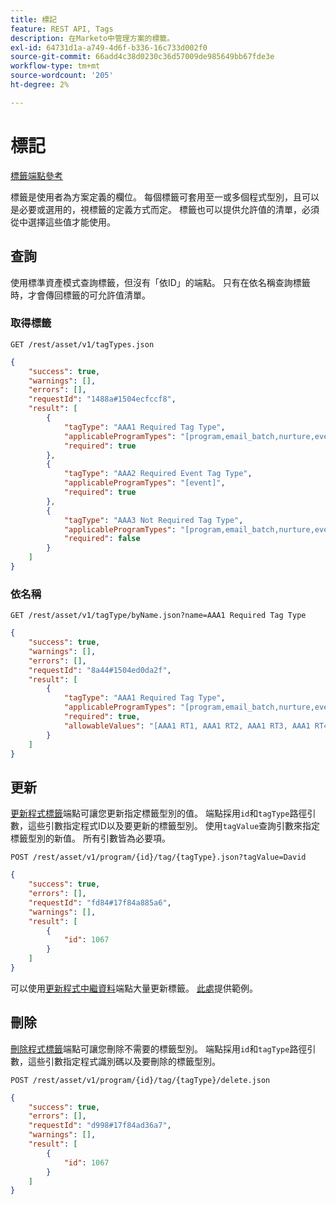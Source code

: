 ```yaml
---
title: 標記
feature: REST API, Tags
description: 在Marketo中管理方案的標籤。
exl-id: 64731d1a-a749-4d6f-b336-16c733d002f0
source-git-commit: 66add4c38d0230c36d57009de985649bb67fde3e
workflow-type: tm+mt
source-wordcount: '205'
ht-degree: 2%

---
```


# 標記

[標籤端點參考](https://developer.adobe.com/marketo-apis/api/asset/#tag/Tags)

標籤是使用者為方案定義的欄位。 每個標籤可套用至一或多個程式型別，且可以是必要或選用的，視標籤的定義方式而定。 標籤也可以提供允許值的清單，必須從中選擇這些值才能使用。

## 查詢

使用標準資產模式查詢標籤，但沒有「依ID」的端點。 只有在依名稱查詢標籤時，才會傳回標籤的可允許值清單。

### 取得標籤

```
GET /rest/asset/v1/tagTypes.json
```

```json
{
    "success": true,
    "warnings": [],
    "errors": [],
    "requestId": "1488a#1504ecfccf8",
    "result": [
        {
            "tagType": "AAA1 Required Tag Type",
            "applicableProgramTypes": "[program,email_batch,nurture,event,webinar]",
            "required": true
        },
        {
            "tagType": "AAA2 Required Event Tag Type",
            "applicableProgramTypes": "[event]",
            "required": true
        },
        {
            "tagType": "AAA3 Not Required Tag Type",
            "applicableProgramTypes": "[program,email_batch,nurture,event,webinar]",
            "required": false
        }
    ]
}
```

### 依名稱

```
GET /rest/asset/v1/tagType/byName.json?name=AAA1 Required Tag Type
```

```json
{
    "success": true,
    "warnings": [],
    "errors": [],
    "requestId": "8a44#1504ed0da2f",
    "result": [
        {
            "tagType": "AAA1 Required Tag Type",
            "applicableProgramTypes": "[program,email_batch,nurture,event,webinar]",
            "required": true,
            "allowableValues": "[AAA1 RT1, AAA1 RT2, AAA1 RT3, AAA1 RT4]"
        }
    ]
}
```

## 更新

[更新程式標籤](https://developer.adobe.com/marketo-apis/api/asset/#tag/Programs/operation/updateProgramUsingPOST)端點可讓您更新指定標籤型別的值。 端點採用`id`和`tagType`路徑引數，這些引數指定程式ID以及要更新的標籤型別。 使用`tagValue`查詢引數來指定標籤型別的新值。 所有引數皆為必要項。

```
POST /rest/asset/v1/program/{id}/tag/{tagType}.json?tagValue=David
```

```json
{
    "success": true,
    "errors": [],
    "requestId": "fd84#17f84a885a6",
    "warnings": [],
    "result": [
        {
            "id": 1067
        }
    ]
}
```

可以使用[更新程式中繼資料](https://developer.adobe.com/marketo-apis/api/asset/#tag/Programs/operation/updateProgramUsingPOST)端點大量更新標籤。 [此處](programs.md#update)提供範例。

## 刪除

[刪除程式標籤](https://developer.adobe.com/marketo-apis/api/asset/#tag/Programs/operation/deleteProgramUsingPOST)端點可讓您刪除不需要的標籤型別。 端點採用`id`和`tagType`路徑引數，這些引數指定程式識別碼以及要刪除的標籤型別。

```
POST /rest/asset/v1/program/{id}/tag/{tagType}/delete.json
```

```json
{
    "success": true,
    "errors": [],
    "requestId": "d998#17f84ad36a7",
    "warnings": [],
    "result": [
        {
            "id": 1067
        }
    ]
}
```
